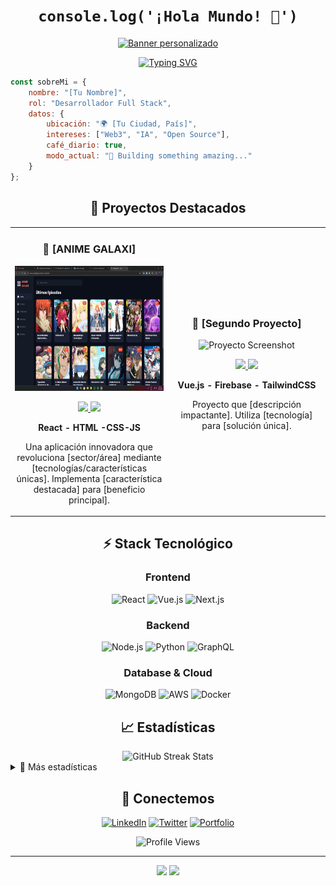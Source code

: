 <div align="center">
  
  # ```console.log('¡Hola Mundo! 👋')```
  
  [<img src="baner.svg" alt="Banner personalizado" />](Tu-portfolio-link)

  [![Typing SVG](https://readme-typing-svg.herokuapp.com?font=Fira+Code&pause=1000&color=00F726&random=false&width=435&lines=Desarrollador+Full+Stack;Entusiasta+de+la+tecnolog%C3%ADa;Siempre+aprendiendo+algo+nuevo)](https://git.io/typing-svg)
</div>

```javascript
const sobreMi = {
    nombre: "[Tu Nombre]",
    rol: "Desarrollador Full Stack",
    datos: {
        ubicación: "🌍 [Tu Ciudad, País]",
        intereses: ["Web3", "IA", "Open Source"],
        café_diario: true,
        modo_actual: "🚀 Building something amazing..."
    }
};
```

<div align="center">
  <h2>🎯 Proyectos Destacados</h2>
</div>

<table>
  <tr>
    <td width="50%">
      <h3 align="center">🌟 [ANIME GALAXI]</h3>
      <div align="center">
        <img src="IMG-20250109-WA0002.jpg" alt="Proyecto Screenshot" width="400" height="200"/>
        <p>
          <a href="github-repo-link" target="_blank">
            <img src="https://img.shields.io/badge/CÓDIGO-ff9?style=for-the-badge&logo=github&logoColor=black"/>
          </a>
          <a href="demo-link" target="_blank">
            <img src="https://img.shields.io/badge/DEMO-blue?style=for-the-badge&logoColor=white"/>
          </a>
        </p>
        <p><strong>React - HTML -CSS-JS </strong></p>
        <p>Una aplicación innovadora que revoluciona [sector/área] mediante [tecnologías/características únicas]. Implementa [característica destacada] para [beneficio principal].</p>
      </div>
    </td>
    <td width="50%">
      <h3 align="center">💫 [Segundo Proyecto]</h3>
      <div align="center">
        <img src="/api/placeholder/400/200" alt="Proyecto Screenshot" width="400" height="200"/>
        <p>
          <a href="github-repo-link" target="_blank">
            <img src="https://img.shields.io/badge/CÓDIGO-ff9?style=for-the-badge&logo=github&logoColor=black"/>
          </a>
          <a href="demo-link" target="_blank">
            <img src="https://img.shields.io/badge/DEMO-blue?style=for-the-badge&logoColor=white"/>
          </a>
        </p>
        <p><strong>Vue.js - Firebase - TailwindCSS</strong></p>
        <p>Proyecto que [descripción impactante]. Utiliza [tecnología] para [solución única].</p>
      </div>
    </td>
  </tr>
</table>

<div align="center">
  <h2>⚡ Stack Tecnológico</h2>
</div>

<div align="center">
  
  ### Frontend
  ![React](https://img.shields.io/badge/-React-61DAFB?style=for-the-badge&logo=react&logoColor=black)
  ![Vue.js](https://img.shields.io/badge/-Vue.js-4FC08D?style=for-the-badge&logo=vue.js&logoColor=white)
  ![Next.js](https://img.shields.io/badge/-Next.js-000000?style=for-the-badge&logo=next.js&logoColor=white)
  
  ### Backend
  ![Node.js](https://img.shields.io/badge/-Node.js-339933?style=for-the-badge&logo=node.js&logoColor=white)
  ![Python](https://img.shields.io/badge/-Python-3776AB?style=for-the-badge&logo=python&logoColor=white)
  ![GraphQL](https://img.shields.io/badge/-GraphQL-E10098?style=for-the-badge&logo=graphql&logoColor=white)
  
  ### Database & Cloud
  ![MongoDB](https://img.shields.io/badge/-MongoDB-47A248?style=for-the-badge&logo=mongodb&logoColor=white)
  ![AWS](https://img.shields.io/badge/-AWS-232F3E?style=for-the-badge&logo=amazon-aws&logoColor=white)
  ![Docker](https://img.shields.io/badge/-Docker-2496ED?style=for-the-badge&logo=docker&logoColor=white)
</div>

<div align="center">
  <h2>📈 Estadísticas</h2>
</div>

<div align="center">
  <img src="https://github-readme-streak-stats.herokuapp.com/?user=TuUsuario&theme=radical" alt="GitHub Streak Stats" />
</div>

<details>
  <summary>🌟 Más estadísticas</summary>
  <div align="center">
    <img src="https://github-readme-stats.vercel.app/api?username=TuUsuario&show_icons=true&theme=radical" alt="GitHub Stats" />
    <img src="https://github-readme-stats.vercel.app/api/top-langs/?username=TuUsuario&layout=compact&theme=radical" alt="Top Languages" />
  </div>
</details>

<div align="center">
  <h2>🤝 Conectemos</h2>
  
  [![LinkedIn](https://img.shields.io/badge/-LINKEDIN-0077B5?style=for-the-badge&logo=linkedin&logoColor=white)](Tu-linkedIn)
  [![Twitter](https://img.shields.io/badge/-TWITTER-1DA1F2?style=for-the-badge&logo=twitter&logoColor=white)](Tu-twitter)
  [![Portfolio](https://img.shields.io/badge/-PORTFOLIO-000000?style=for-the-badge&logo=safari&logoColor=white)](Tu-portfolio)
  
  ![Profile Views](https://komarev.com/ghpvc/?username=TuUsuario&color=blueviolet&style=for-the-badge)
</div>

---

<div align="center">
  <img src="https://forthebadge.com/images/badges/built-with-love.svg"/>
  <img src="https://forthebadge.com/images/badges/powered-by-coffee.svg"/>
</div>
